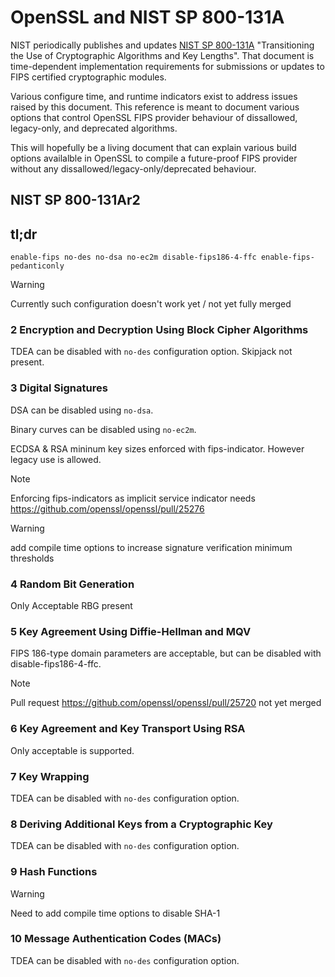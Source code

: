 OpenSSL and NIST SP 800-131A
============================

NIST periodically publishes and updates [NIST SP
800-131A](https://csrc.nist.gov/pubs/sp/800/131/a/r2/final)
"Transitioning the Use of Cryptographic Algorithms and Key
Lengths". That document is time-dependent implementation requirements
for submissions or updates to FIPS certified cryptographic modules.

Various configure time, and runtime indicators exist to address issues
raised by this document. This reference is meant to document various
options that control OpenSSL FIPS provider behaviour of dissallowed,
legacy-only, and deprecated algorithms.

This will hopefully be a living document that can explain various
build options availalble in OpenSSL to compile a future-proof FIPS
provider without any dissallowed/legacy-only/deprecated behaviour.


NIST SP 800-131Ar2
------------------

## tl;dr

`enable-fips no-des no-dsa no-ec2m disable-fips186-4-ffc enable-fips-pedanticonly`

> [!WARNING]
> Currently such configuration doesn't work yet / not yet fully merged

### 2 Encryption and Decryption Using Block Cipher Algorithms

TDEA can be disabled with `no-des` configuration option.
Skipjack not present.

### 3 Digital Signatures

DSA can be disabled using `no-dsa`.

Binary curves can be disabled using `no-ec2m`.

ECDSA & RSA mininum key sizes enforced with fips-indicator. However
legacy use is allowed.

> [!NOTE]
> Enforcing fips-indicators as implicit service indicator needs https://github.com/openssl/openssl/pull/25276

> [!WARNING]
> add compile time options to increase signature verification minimum thresholds

### 4 Random Bit Generation

Only Acceptable RBG present

### 5 Key Agreement Using Diffie-Hellman and MQV

FIPS 186-type domain parameters are acceptable, but can be disabled
with disable-fips186-4-ffc.

> [!NOTE]
> Pull request https://github.com/openssl/openssl/pull/25720 not yet merged

### 6 Key Agreement and Key Transport Using RSA

Only acceptable is supported.

### 7 Key Wrapping

TDEA can be disabled with `no-des` configuration option.

### 8 Deriving Additional Keys from a Cryptographic Key

TDEA can be disabled with `no-des` configuration option.

### 9 Hash Functions

> [!WARNING]
> Need to add compile time options to disable SHA-1

### 10 Message Authentication Codes (MACs)

TDEA can be disabled with `no-des` configuration option.
